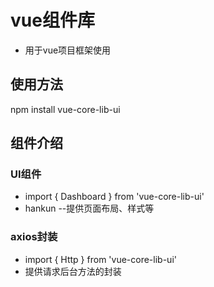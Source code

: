 # vue组件库
- 用于vue项目框架使用

## 使用方法
npm install vue-core-lib-ui

## 组件介绍
### UI组件
- import { Dashboard } from 'vue-core-lib-ui'
- hankun
--提供页面布局、样式等

### axios封装
- import { Http } from 'vue-core-lib-ui'
- 提供请求后台方法的封装

